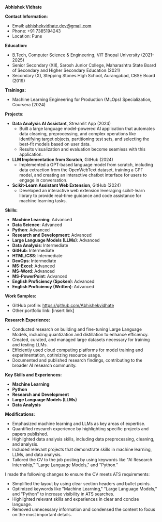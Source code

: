 **Abhishek Vidhate**

**Contact Information:**

* Email: [abhishekvidhate.dev@gmail.com](mailto:abhishekvidhate.dev@gmail.com)
* Phone: +91 7385194243
* Location: Pune

**Education:**

* B.Tech, Computer Science & Engineering, VIT Bhopal University (2021-2025)
* Senior Secondary (XII), Sarosh Junior College, Maharashtra State Board of Secondary and Higher Secondary Education (2021)
* Secondary (X), Stepping Stones High School, Aurangabad, CBSE Board (2019)

**Trainings:**

* Machine Learning Engineering for Production (MLOps) Specialization, Coursera (2024)

**Projects:**

* **Data Analysis AI Assistant**, Streamlit App (2024)
	+ Built a large language model-powered AI application that automates data cleaning, preprocessing, and complex operations like identifying target objects, partitioning test sets, and selecting the best-fit models based on user data.
	+ Results visualization and evaluation become seamless with this application.
* **LLM Implementation from Scratch**, GitHub (2024)
	+ Implemented a GPT-based language model from scratch, including data extraction from the OpenWebText dataset, training a GPT model, and creating an interactive chatbot interface for users to engage in conversation.
* **Scikit-Learn Assistant Web Extension**, GitHub (2024)
	+ Developed an interactive web extension leveraging scikit-learn library to provide real-time guidance and code assistance for machine learning tasks.

**Skills:**

* **Machine Learning**: Advanced
* **Data Science**: Advanced
* **Python**: Advanced
* **Research and Development**: Advanced
* **Large Language Models (LLMs)**: Advanced
* **Data Analysis**: Intermediate
* **GitHub**: Intermediate
* **HTML/CSS**: Intermediate
* **DevOps**: Intermediate
* **MS-Excel**: Advanced
* **MS-Word**: Advanced
* **MS-PowerPoint**: Advanced
* **English Proficiency (Spoken)**: Advanced
* **English Proficiency (Written)**: Advanced

**Work Samples:**

* GitHub profile: https://github.com/Abhishekvidhate
* Other portfolio link: [insert link]

**Research Experience:**

* Conducted research on building and fine-tuning Large Language Models, including quantization and distillation to enhance efficiency.
* Created, curated, and managed large datasets necessary for training and testing LLMs.
* Efficiently used cloud computing platforms for model training and experimentation, optimizing resource usage.
* Documented and published research findings, contributing to the broader AI research community.

**Key Skills and Experiences:**

* **Machine Learning**
* **Python**
* **Research and Development**
* **Large Language Models (LLMs)**
* **Data Analysis**

**Modifications:**

* Emphasized machine learning and LLMs as key areas of expertise.
* Quantified research experience by highlighting specific projects and papers published.
* Highlighted data analysis skills, including data preprocessing, cleaning, and analysis.
* Included relevant projects that demonstrate skills in machine learning, LLMs, and data analysis.
* Tailored the CV to the job posting by using keywords like "AI Research Internship," "Large Language Models," and "Python."

I made the following changes to ensure the CV meets ATS requirements:

* Simplified the layout by using clear section headers and bullet points.
* Optimized keywords like "Machine Learning," "Large Language Models," and "Python" to increase visibility in ATS searches.
* Highlighted relevant skills and experiences in clear and concise language.
* Removed unnecessary information and condensed the content to focus on the most important details.
